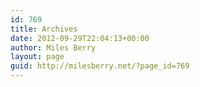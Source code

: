 ```yaml
---
id: 769
title: Archives
date: 2012-09-29T22:04:13+00:00
author: Miles Berry
layout: page
guid: http://milesberry.net/?page_id=769
---
```

